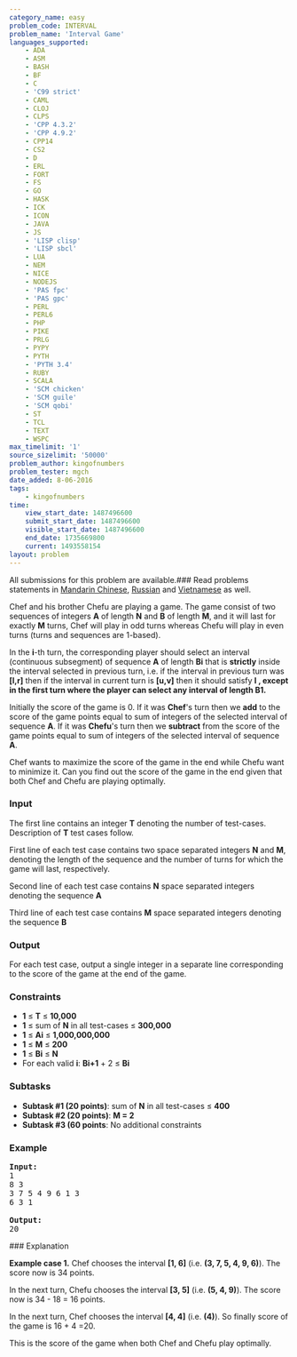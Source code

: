 ```yaml
---
category_name: easy
problem_code: INTERVAL
problem_name: 'Interval Game'
languages_supported:
    - ADA
    - ASM
    - BASH
    - BF
    - C
    - 'C99 strict'
    - CAML
    - CLOJ
    - CLPS
    - 'CPP 4.3.2'
    - 'CPP 4.9.2'
    - CPP14
    - CS2
    - D
    - ERL
    - FORT
    - FS
    - GO
    - HASK
    - ICK
    - ICON
    - JAVA
    - JS
    - 'LISP clisp'
    - 'LISP sbcl'
    - LUA
    - NEM
    - NICE
    - NODEJS
    - 'PAS fpc'
    - 'PAS gpc'
    - PERL
    - PERL6
    - PHP
    - PIKE
    - PRLG
    - PYPY
    - PYTH
    - 'PYTH 3.4'
    - RUBY
    - SCALA
    - 'SCM chicken'
    - 'SCM guile'
    - 'SCM qobi'
    - ST
    - TCL
    - TEXT
    - WSPC
max_timelimit: '1'
source_sizelimit: '50000'
problem_author: kingofnumbers
problem_tester: mgch
date_added: 8-06-2016
tags:
    - kingofnumbers
time:
    view_start_date: 1487496600
    submit_start_date: 1487496600
    visible_start_date: 1487496600
    end_date: 1735669800
    current: 1493558154
layout: problem
---
```

All submissions for this problem are available.###  Read problems statements in [Mandarin Chinese](http://www.codechef.com/download/translated/FEB17/mandarin/INTERVAL.pdf), [Russian](http://www.codechef.com/download/translated/FEB17/russian/INTERVAL.pdf) and [Vietnamese](http://www.codechef.com/download/translated/FEB17/vietnamese/INTERVAL.pdf) as well.

Chef and his brother Chefu are playing a game. The game consist of two sequences of integers **A** of length **N** and **B** of length **M**, and it will last for exactly **M** turns, Chef will play in odd turns whereas Chefu will play in even turns (turns and sequences are 1-based).

In the **i**-th turn, the corresponding player should select an interval (continuous subsegment) of sequence **A** of length **Bi** that is **strictly** inside the interval selected in previous turn, i.e. if the interval in previous turn was **\[l,r\]** then if the interval in current turn is **\[u,v\]** then it should satisfy **l , except in the first turn where the player can select any interval of length **B1**.**

Initially the score of the game is 0. If it was **Chef**'s turn then we **add** to the score of the game points equal to sum of integers of the selected interval of sequence **A**. If it was **Chefu**'s turn then we **subtract** from the score of the game points equal to sum of integers of the selected interval of sequence **A**.

Chef wants to maximize the score of the game in the end while Chefu want to minimize it. Can you find out the score of the game in the end given that both Chef and Chefu are playing optimally.

### Input

The first line contains an integer **T** denoting the number of test-cases. Description of **T** test cases follow.

First line of each test case contains two space separated integers **N** and **M**, denoting the length of the sequence and the number of turns for which the game will last, respectively.

Second line of each test case contains **N** space separated integers denoting the sequence **A**

Third line of each test case contains **M** space separated integers denoting the sequence **B**

### Output

For each test case, output a single integer in a separate line corresponding to the score of the game at the end of the game.

### Constraints

- **1** ≤ **T** ≤ **10,000**
- **1** ≤ sum of **N** in all test-cases ≤ **300,000**
- **1** ≤ **Ai** ≤ **1,000,000,000**
- **1** ≤ **M** ≤ **200**
- **1** ≤ **Bi** ≤ **N**
- For each valid **i**: **Bi+1** + 2 ≤ **Bi**

### Subtasks

- **Subtask #1 (20 points)**: sum of **N** in all test-cases ≤ **400**
- **Subtask #2 (20 points)**: **M = 2**
- **Subtask #3 (60 points**: No additional constraints

### Example

<pre><b>Input:</b>
<tt>1
8 3
3 7 5 4 9 6 1 3
6 3 1</tt>

<b>Output:</b>
<tt>20</tt>
</pre>### Explanation

**Example case 1.** Chef chooses the interval **\[1, 6\]** (i.e. **(3, 7, 5, 4, 9, 6)**). The score now is 34 points.

In the next turn, Chefu chooses the interval **\[3, 5\]** (i.e. **(5, 4, 9)**). The score now is 34 - 18 = 16 points.

In the next turn, Chef chooses the interval **\[4, 4\]** (i.e. **(4)**). So finally score of the game is 16 + 4 =20.

This is the score of the game when both Chef and Chefu play optimally.
